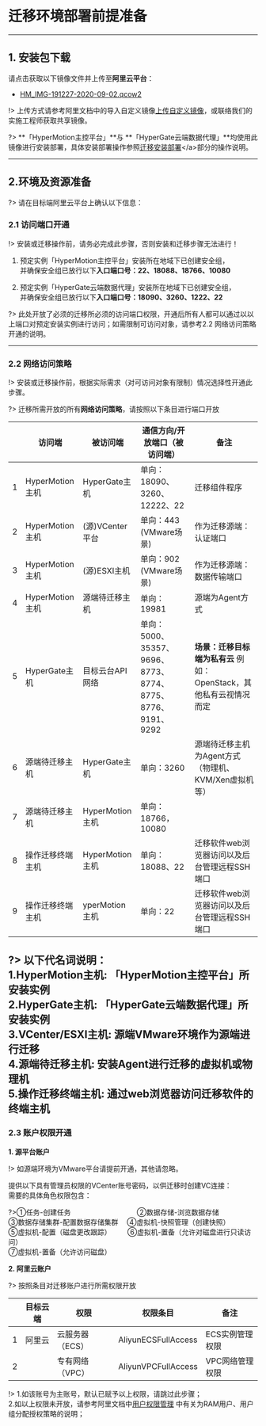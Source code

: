 # 迁移环境部署前提准备


---

## 1. 安装包下载

请点击获取以下镜像文件并上传至**阿里云平台**：



- [HM_IMG-191227-2020-09-02.qcow2](https://oneprocloud.oss-cn-beijing.aliyuncs.com/download/HM_IMG-191227-2020-09-02.qcow2)

!> 上传方式请参考阿里文档中的导入自定义镜像[上传自定义镜像](https://help.aliyun.com/document_detail/25464.html?spm=5176.11065259.1996646101.searchclickresult.4b5c780dLB7kN3&aly_as=Fk09A1df)，或联络我们的实施工程师获取共享镜像。

?> **「HyperMotion主控平台」**与 **「HyperGate云端数据代理」**均使用此镜像进行安装部署，具体安装部署操作参照[迁移安装部署](https://docs.oneprocloud.com/#/standalone/vmdeploy")</a>部分的操作说明。

---

## 2.环境及资源准备

?> 请在目标端阿里云平台上确认以下信息：



### 2.1 访问端口开通

!> 安装或迁移操作前，请务必完成此步骤，否则安装和迁移步骤无法进行！


1. 预定实例「HyperMotion主控平台」安装所在地域下已创建安全组，</br>并确保安全组已放行以下**入口端口号：22、18088、18766、10080**

2. 预定实例「HyperGate云端数据代理」安装所在地域下已创建安全组，</br>并确保安全组已放行以下**入口端口号：18090、3260、1222、22**


?> 此处开放了必须的迁移所必须的访问端口权限，开通后所有人都可以通过以以上端口对预定安装实例进行访问；如需限制可访问对象，请参考2.2 网络访问策略开通的说明。

---

### 2.2 网络访问策略


!> 安装或迁移操作前，根据实际需求（对可访问对象有限制）情况选择性开通此步骤。


?> 迁移所需开放的所有**网络访问策略**，请按照以下条目进行端口开放


|   | 访问端         | 被访问端       | 通信方向/开放端口（被访问端）                    | 备注                                                         |
| - | -------------- | --------------- | ----------------------------------------------------------- | -------------------------------------------------------------- |
| 1 | HyperMotion主机    | HyperGate主机       | 单向：18090、3260、12222、22                               | 迁移组件程序                                             |
| 2 | HyperMotion主机                | (源)VCenter平台        | 单向：443 (VMware场景)                | 作为迁移源端：认证端口                              |
| 3 |HyperMotion主机                | (源)ESXI主机    | 单向：902 (VMware场景)                                               | 作为迁移源端：数据传输端口                        |
| 4 |  HyperMotion主机               | 源端待迁移主机 | 单向：19981       | 源端为Agent方式                                           |
| 5 | HyperGate主机      | 目标云台API网络 | 单向：5000、35357、9696、8773、8774、8775、8776、9191、9292 | **场景：迁移目标端为私有云** 例如：OpenStack，其他私有云视情况而定 |
| 6 | 源端待迁移主机 | HyperGate主机       | 单向：3260                                               | 源端待迁移主机为Agent方式（物理机、KVM/Xen虚拟机等） |
| 7 |  源端待迁移主机              | HyperMotion主机     | 单向：18766，10080                                      |                                                                |
| 8 | 操作迁移终端主机   | HyperMotion 主机    | 单向：18088、22  | 迁移软件web浏览器访问以及后台管理远程SSH端口
| 9 | 操作迁移终端主机   | yperMotion 主机    | 单向：22  | 迁移软件web浏览器访问以及后台管理远程SSH端口


?> **以下代名词说明：** </br>
**1.HyperMotion主机:** 「HyperMotion主控平台」所安装实例</br>
**2.HyperGate主机:** 「HyperGate云端数据代理」所安装实例</br>
**3.VCenter/ESXI主机:** 源端VMware环境作为源端进行迁移</br>
**4.源端待迁移主机:** 安装Agent进行迁移的虚拟机或物理机</br>
**5.操作迁移终端主机:** 通过web浏览器访问迁移软件的终端主机</br>
---

### 2.3 账户权限开通

**1. 源平台账户**

!> 如源端环境为VMware平台请提前开通，其他请忽略。

提供以下具有管理员权限的VCenter账号密码，以供迁移时创建VC连接：</br>
需要的具体角色权限包含：</br>

?>①任务-创建任务 &ensp; &ensp; &ensp;&ensp; &ensp; &ensp; &ensp;&ensp; &ensp;&ensp;&ensp; &ensp;&ensp; &ensp;②数据存储-浏览数据存储</br>
③数据存储集群-配置数据存储集群&ensp;&ensp; ④虚拟机-快照管理（创建快照）</br>
⑤虚拟机-配置（磁盘更改跟踪） &ensp; &ensp;&ensp;  ⑥虚拟机-置备（允许对磁盘进行只读访问） </br>
⑦虚拟机-置备（允许访问磁盘）

**2. 阿里云账户**

 
?>  按照条目对迁移账户进行所需权限开放

 |   | 目标云端 | 权限          | 权限条目        | 备注          |
 | - | -------- | --------------- | ------------------- | --------------- |
 | 1 | 阿里云 | 云服务器（ECS） | AliyunECSFullAccess | ECS实例管理权限 |
 | 2 |          | 专有网络（VPC） | AliyunVPCFullAccess | VPC网络管理权限 |

!> 1.如该账号为主账号，默认已赋予以上权限，请跳过此步骤；</br>
2.如以上权限未开放，请参考阿里文档中[用户权限管理](https://help.aliyun.com/document_detail/64817.html?spm=a2c4g.11186623.4.1.7d0b324dhpn0yW) 中有关为RAM用户、用户组分配授权策略的说明；

